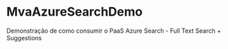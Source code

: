 # MvaAzureSearchDemo
Demonstração de como consumir o PaaS Azure Search - Full Text Search + Suggestions

